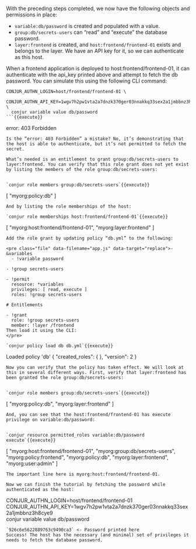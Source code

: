 With the preceding steps completed, we now have the following objects and permissions in place:

- `variable:db/password` is created and populated with a value.
- `group:db/secrets-users` can “read” and “execute” the database password.
- `layer:frontend` is created, and `host:frontend/frontend-01` exists and belongs to the layer. We have an API key for it, so we can authenticate as this host.

When a frontend application is deployed to host:frontend/frontend-01, it can authenticate with the api_key printed above and attempt to fetch the db password. You can simulate this using the following CLI command:

```
CONJUR_AUTHN_LOGIN=host/frontend/frontend-01 \
  CONJUR_AUTHN_API_KEY=1wgv7h2pw1vta2a7dnzk370ger03nnakkq33sex2a1jmbbnz3h8cye9 \
  conjur variable value db/password
```{{execute}}
```
error: 403 Forbidden
```
Is the “error: 403 Forbidden” a mistake? No, it’s demonstrating that the host is able to authenticate, but it’s not permitted to fetch the secret.

What’s needed is an entitlement to grant group:db/secrets-users to layer:frontend. You can verify that this role grant does not yet exist by listing the members of the role group:db/secrets-users:


`conjur role members group:db/secrets-users`{{execute}}
```
[
  "myorg:policy:db"
]
```
And by listing the role memberships of the host:

`conjur role memberships host:frontend/frontend-01`{{execute}}
```
[
  "myorg:host:frontend/frontend-01",
  "myorg:layer:frontend"
]
```
Add the role grant by updating policy “db.yml” to the following:

<pre class="file" data-filename="app.js" data-target="replace">- &variables
  - !variable password

- !group secrets-users

- !permit
  resource: *variables
  privileges: [ read, execute ]
  roles: !group secrets-users

# Entitlements

- !grant
  role: !group secrets-users
  member: !layer /frontend
Then load it using the CLI:
</pre>

`conjur policy load db db.yml`{{execute}}
```
Loaded policy 'db'
{
  "created_roles": {
  },
  "version": 2
}
```
Now you can verify that the policy has taken effect. We will look at this in several different ways. First, verify that layer:frontend has been granted the role group:db/secrets-users:


`conjur role members group:db/secrets-users`{{execute}}
```
[
  "myorg:policy:db",
  "myorg:layer:frontend"
]
```
And, you can see that the host:frontend/frontend-01 has execute privilege on variable:db/password:


`conjur resource permitted_roles variable:db/password execute`{{execute}}
```
[
  "myorg:host:frontend/frontend-01",
  "myorg:group:db/secrets-users",
  "myorg:policy:frontend",
  "myorg:policy:db",
  "myorg:layer:frontend",
  "myorg:user:admin"
]
```
The important line here is myorg:host:frontend/frontend-01.

Now we can finish the tutorial by fetching the password while authenticated as the host:

```
CONJUR_AUTHN_LOGIN=host/frontend/frontend-01 \
  CONJUR_AUTHN_API_KEY=1wgv7h2pw1vta2a7dnzk370ger03nnakkq33sex2a1jmbbnz3h8cye9 \
  conjur variable value db/password
```{{execute}}
`926c6e5622889763c9490ca3` <- Password printed here
Success! The host has the necessary (and minimal) set of privileges it needs to fetch the database password.


